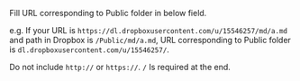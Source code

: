 Fill URL corresponding to Public folder in below field.

e.g. If your URL is
`https://dl.dropboxusercontent.com/u/15546257/md/a.md`
and path in Dropbox is `/Public/md/a.md`, URL corresponding to Public
folder is `dl.dropboxusercontent.com/u/15546257/`.

Do not include `http://` or `https://`. `/` Is required at the end.
